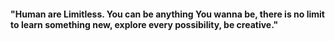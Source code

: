 #### "Human are Limitless. You can be anything You wanna be, there is no limit to learn something new, explore every possibility, be creative."
